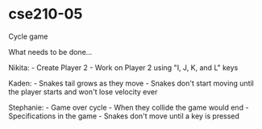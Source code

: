 # cse210-05

Cycle game

What needs to be done...

Nikita: - Create Player 2 - Work on Player 2 using "I, J, K, and L" keys

Kaden: - Snakes tail grows as they move - Snakes don't start moving until the player starts and won't lose velocity ever

Stephanie: - Game over cycle - When they collide the game would end - Specifications in the game - Snakes don't move until a key is pressed
